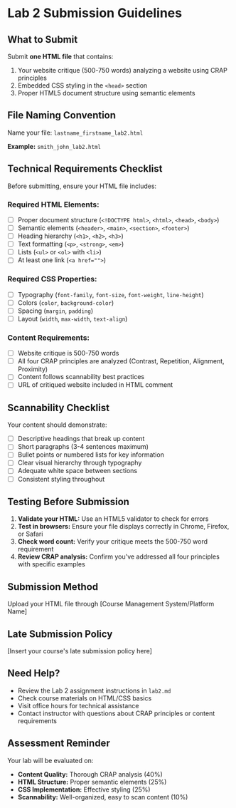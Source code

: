 # Lab 2 Submission Guidelines

## What to Submit
Submit **one HTML file** that contains:
1. Your website critique (500-750 words) analyzing a website using CRAP principles
2. Embedded CSS styling in the `<head>` section
3. Proper HTML5 document structure using semantic elements

## File Naming Convention
Name your file: `lastname_firstname_lab2.html`

**Example:** `smith_john_lab2.html`

## Technical Requirements Checklist
Before submitting, ensure your HTML file includes:

### Required HTML Elements:
- [ ] Proper document structure (`<!DOCTYPE html>`, `<html>`, `<head>`, `<body>`)
- [ ] Semantic elements (`<header>`, `<main>`, `<section>`, `<footer>`)
- [ ] Heading hierarchy (`<h1>`, `<h2>`, `<h3>`)
- [ ] Text formatting (`<p>`, `<strong>`, `<em>`)
- [ ] Lists (`<ul>` or `<ol>` with `<li>`)
- [ ] At least one link (`<a href="">`)

### Required CSS Properties:
- [ ] Typography (`font-family`, `font-size`, `font-weight`, `line-height`)
- [ ] Colors (`color`, `background-color`)
- [ ] Spacing (`margin`, `padding`)
- [ ] Layout (`width`, `max-width`, `text-align`)

### Content Requirements:
- [ ] Website critique is 500-750 words
- [ ] All four CRAP principles are analyzed (Contrast, Repetition, Alignment, Proximity)
- [ ] Content follows scannability best practices
- [ ] URL of critiqued website included in HTML comment

## Scannability Checklist
Your content should demonstrate:
- [ ] Descriptive headings that break up content
- [ ] Short paragraphs (3-4 sentences maximum)
- [ ] Bullet points or numbered lists for key information
- [ ] Clear visual hierarchy through typography
- [ ] Adequate white space between sections
- [ ] Consistent styling throughout

## Testing Before Submission
1. **Validate your HTML:** Use an HTML5 validator to check for errors
2. **Test in browsers:** Ensure your file displays correctly in Chrome, Firefox, or Safari
3. **Check word count:** Verify your critique meets the 500-750 word requirement
4. **Review CRAP analysis:** Confirm you've addressed all four principles with specific examples

## Submission Method
Upload your HTML file through [Course Management System/Platform Name]

## Late Submission Policy
[Insert your course's late submission policy here]

## Need Help?
- Review the Lab 2 assignment instructions in `lab2.md`
- Check course materials on HTML/CSS basics
- Visit office hours for technical assistance
- Contact instructor with questions about CRAP principles or content requirements

## Assessment Reminder
Your lab will be evaluated on:
- **Content Quality:** Thorough CRAP analysis (40%)
- **HTML Structure:** Proper semantic elements (25%) 
- **CSS Implementation:** Effective styling (25%)
- **Scannability:** Well-organized, easy to scan content (10%)
